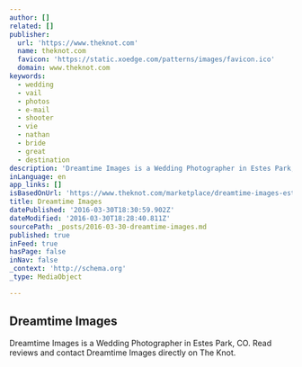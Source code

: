```yaml
---
author: []
related: []
publisher:
  url: 'https://www.theknot.com'
  name: theknot.com
  favicon: 'https://static.xoedge.com/patterns/images/favicon.ico'
  domain: www.theknot.com
keywords:
  - wedding
  - vail
  - photos
  - e-mail
  - shooter
  - vie
  - nathan
  - bride
  - great
  - destination
description: 'Dreamtime Images is a Wedding Photographer in Estes Park, CO. Read reviews and contact Dreamtime Images directly on The Knot.'
inLanguage: en
app_links: []
isBasedOnUrl: 'https://www.theknot.com/marketplace/dreamtime-images-estes-park-co-573995'
title: Dreamtime Images
datePublished: '2016-03-30T18:30:59.902Z'
dateModified: '2016-03-30T18:28:40.811Z'
sourcePath: _posts/2016-03-30-dreamtime-images.md
published: true
inFeed: true
hasPage: false
inNav: false
_context: 'http://schema.org'
_type: MediaObject

---
```

<article style=""><h1>Dreamtime Images</h1><p>Dreamtime Images is a Wedding Photographer in Estes Park, CO. Read reviews and contact Dreamtime Images directly on The Knot.</p></article>